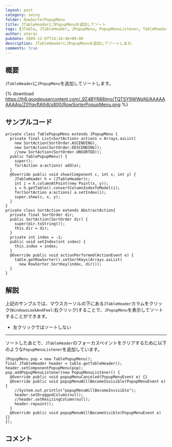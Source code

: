 ```yaml
---
layout: post
category: swing
folder: RowSorterPopupMenu
title: JTableHeaderにJPopupMenuを追加してソート
tags: [JTable, JTableHeader, JPopupMenu, PopupMenuListener, TableRowSorter]
author: aterai
pubdate: 2009-12-07T14:24:46+09:00
description: JTableHeaderにJPopupMenuを追加してソートします。
comments: true
---
```

## 概要
`JTableHeader`に`JPopupMenu`を追加してソートします。

{% download https://lh6.googleusercontent.com/_9Z4BYR88imo/TQTSY9WWpNI/AAAAAAAAAis/Z0YqvftAIh8/s800/RowSorterPopupMenu.png %}

## サンプルコード
<pre class="prettyprint"><code>private class TablePopupMenu extends JPopupMenu {
  private final List&lt;SortAction&gt; actions = Arrays.asList(
    new SortAction(SortOrder.ASCENDING),
    new SortAction(SortOrder.DESCENDING));
    //new SortAction(SortOrder.UNSORTED));
  public TablePopupMenu() {
    super();
    for(Action a:actions) add(a);
  }
  @Override public void show(Component c, int x, int y) {
    JTableHeader h = (JTableHeader)c;
    int i = h.columnAtPoint(new Point(x, y));
    i = h.getTable().convertColumnIndexToModel(i);
    for(SortAction a:actions) a.setIndex(i);
    super.show(c, x, y);
  }
}
private class SortAction extends AbstractAction{
  private final SortOrder dir;
  public SortAction(SortOrder dir) {
    super(dir.toString());
    this.dir = dir;
  }
  private int index = -1;
  public void setIndex(int index) {
    this.index = index;
  }
  @Override public void actionPerformed(ActionEvent e) {
    table.getRowSorter().setSortKeys(Arrays.asList(
      new RowSorter.SortKey(index, dir)));
  }
}
</code></pre>

## 解説
上記のサンプルでは、マウスカーソルの下にある`JTableHeader`カラムをクリック(`WindowsLookAndFeel`:右クリック)することで、`JPopupMenu`を表示してソートすることができます。

- 左クリックではソートしない

<!-- dummy comment line for breaking list -->

- - - -
ソートしたあとで、`JTableHeader`のフォーカスペイントをクリアするために以下のような`PopupMenuListener`を追加しています。

<pre class="prettyprint"><code>JPopupMenu pop = new TablePopupMenu();
final JTableHeader header = table.getTableHeader();
header.setComponentPopupMenu(pop);
pop.addPopupMenuListener(new PopupMenuListener() {
  @Override public void popupMenuCanceled(PopupMenuEvent e) {}
  @Override public void popupMenuWillBecomeInvisible(PopupMenuEvent e) {
    //System.out.println("popupMenuWillBecomeInvisible");
    header.setDraggedColumn(null);
    //header.setResizingColumn(null);
    header.repaint();
  }
  @Override public void popupMenuWillBecomeVisible(PopupMenuEvent e) {}
});
</code></pre>

## コメント
